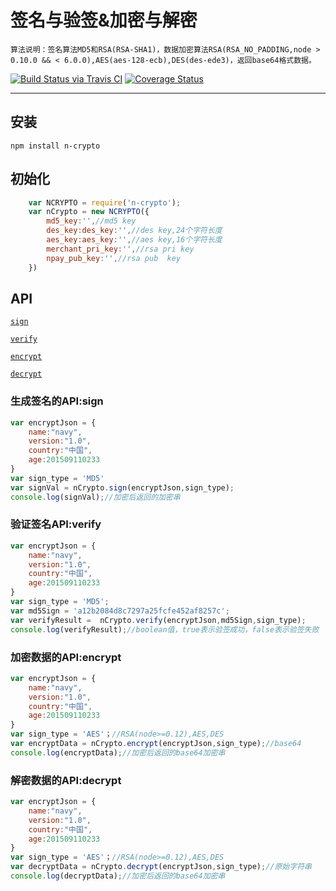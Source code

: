 # 签名与验签&加密与解密
    算法说明：签名算法MD5和RSA(RSA-SHA1)，数据加密算法RSA(RSA_NO_PADDING,node > 0.10.0 && < 6.0.0),AES(aes-128-ecb),DES(des-ede3)，返回base64格式数据。
[![Build Status via Travis CI](https://travis-ci.org/navyxie/n-crypto.svg?branch=master)](https://travis-ci.org/navyxie/n-crypto) [![Coverage Status](https://coveralls.io/repos/github/navyxie/n-crypto/badge.svg?branch=master)](https://coveralls.io/github/navyxie/n-crypto?branch=master)


****

## 安装
    npm install n-crypto
## 初始化

```js
    var NCRYPTO = require('n-crypto');
    var nCrypto = new NCRYPTO({
		md5_key:'',//md5 key
		des_key:des_key:'',//des key,24个字符长度
		aes_key:aes_key:'',//aes key,16个字符长度
		merchant_pri_key:'',//rsa pri key
		npay_pub_key:'',//rsa pub  key
	})
```

## API

[`sign`](#sign)

[`verify`](#verify)

[`encrypt`](#encrypt)

[`decrypt`](#decrypt)


### 生成签名的API:sign

<a name="sign" />

```js
var encryptJson = {
	name:"navy",
	version:"1.0",
	country:"中国",
	age:201509110233
}
var sign_type = 'MD5'
var signVal = nCrypto.sign(encryptJson,sign_type);
console.log(signVal);//加密后返回的加密串
```

### 验证签名API:verify

<a name="verify" />

```js
var encryptJson = {
	name:"navy",
	version:"1.0",
	country:"中国",
	age:201509110233
}
var sign_type = 'MD5';
var md5Sign = 'a12b2084d8c7297a25fcfe452af8257c';
var verifyResult =  nCrypto.verify(encryptJson,md5Sign,sign_type);
console.log(verifyResult);//boolean值，true表示验签成功，false表示验签失败
```

### 加密数据的API:encrypt

<a name="encrypt" />

```js
var encryptJson = {
	name:"navy",
	version:"1.0",
	country:"中国",
	age:201509110233
}
var sign_type = 'AES'；//RSA(node>=0.12),AES,DES
var encryptData = nCrypto.encrypt(encryptJson,sign_type);//base64
console.log(encryptData);//加密后返回的base64加密串
```

### 解密数据的API:decrypt

<a name="decrypt" />

```js
var encryptJson = {
	name:"navy",
	version:"1.0",
	country:"中国",
	age:201509110233
}
var sign_type = 'AES'；//RSA(node>=0.12),AES,DES
var decryptData = nCrypto.decrypt(encryptJson,sign_type);//原始字符串
console.log(decryptData);//加密后返回的base64加密串
```

